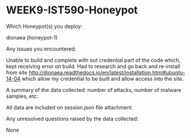 # WEEK9-IST590-Honeypot

Which Honeypot(s) you deploy:

dionaea (honeypot-1)

Any issues you encountered:

Unable to build and complete with out credential part of the code which, kept receiving error on build. Had to research and go back and re-install from site http://dionaea.readthedocs.io/en/latest/installation.html#ubuntu-14-04 which allow my credential to be built and allow access into the site.

A summary of the data collected: number of attacks, number of malware samples, etc: 

All data are included on session.json file attachment.

Any unresolved questions raised by the data collected:

None

